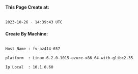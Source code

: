 
   
#### This Page Create at:

```bash

2023-10-26 - 14:39:43 UTC

```

#### Create By Machine:

```bash

Host Name : fv-az414-657

platform  : Linux-6.2.0-1015-azure-x86_64-with-glibc2.35

Ip Local  : 10.1.0.60

```

